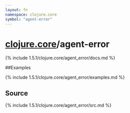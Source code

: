 ```yaml
---
layout: fn
namespace: clojure.core
symbol: "agent-error"
---
```


# [clojure.core](../)/agent-error

{% include 1.5.1/clojure.core/agent_error/docs.md %}

##Examples

{% include 1.5.1/clojure.core/agent_error/examples.md %}
## Source
{% include 1.5.1/clojure.core/agent_error/src.md %}

